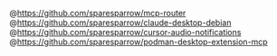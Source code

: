 

@https://github.com/sparesparrow/mcp-router
@https://github.com/sparesparrow/claude-desktop-debian
@https://github.com/sparesparrow/cursor-audio-notifications
@https://github.com/sparesparrow/podman-desktop-extension-mcp



